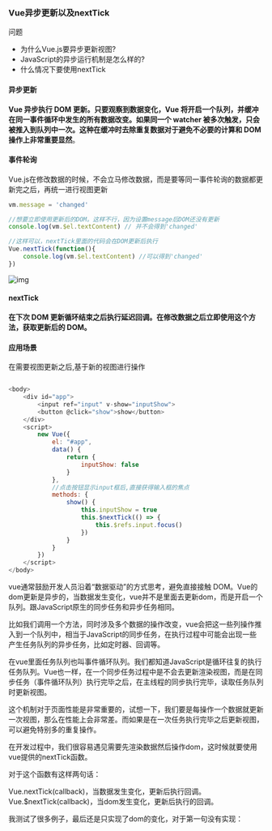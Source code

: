 ### Vue异步更新以及nextTick

问题

- 为什么Vue.js要异步更新视图?
- JavaScript的异步运行机制是怎么样的?
- 什么情况下要使用nextTick

#### 异步更新

**Vue 异步执行 DOM 更新。只要观察到数据变化，Vue 将开启一个队列，并缓冲在同一事件循环中发生的所有数据改变。如果同一个 watcher 被多次触发，只会被推入到队列中一次。这种在缓冲时去除重复数据对于避免不必要的计算和 DOM 操作上非常重要显然**。

#### 事件轮询

Vue.js在修改数据的时候，不会立马修改数据，而是要等同一事件轮询的数据都更新完之后，再统一进行视图更新

```js
vm.message = 'changed'

//想要立即使用更新后的DOM。这样不行，因为设置message后DOM还没有更新
console.log(vm.$el.textContent) // 并不会得到'changed'

//这样可以，nextTick里面的代码会在DOM更新后执行
Vue.nextTick(function(){
    console.log(vm.$el.textContent) //可以得到'changed'
})


```

![img](https://user-gold-cdn.xitu.io/2018/8/29/165821ca4d06f6c1?imageslim)

#### nextTick

**在下次 DOM 更新循环结束之后执行延迟回调。在修改数据之后立即使用这个方法，获取更新后的 DOM。**

#### 应用场景

在需要视图更新之后,基于新的视图进行操作

```js

<body>
    <div id="app">
        <input ref="input" v-show="inputShow">
        <button @click="show">show</button>
    </div>
    <script>
        new Vue({
            el: "#app",
            data() {
                return {
                    inputShow: false
                }
            },
            //点击按钮显示input框后,直接获得输入框的焦点
            methods: {
                show() {
                    this.inputShow = true
                    this.$nextTick(() => {
                        this.$refs.input.focus()
                    })
                }
            }
        })
    </script>
</body>

```

vue通常鼓励开发人员沿着“数据驱动”的方式思考，避免直接接触 DOM。Vue的dom更新是异步的，当数据发生变化，vue并不是里面去更新dom，而是开启一个队列。跟JavaScript原生的同步任务和异步任务相同。

比如我们调用一个方法，同时涉及多个数据的操作改变，vue会把这一些列操作推入到一个队列中，相当于JavaScript的同步任务，在执行过程中可能会出现一些产生任务队列的异步任务，比如定时器、回调等。

在vue里面任务队列也叫事件循环队列。我们都知道JavaScript是循环往复的执行任务队列。Vue也一样，在一个同步任务过程中是不会去更新渲染视图，而是在同步任务（事件循环队列）执行完毕之后，在主线程的同步执行完毕，读取任务队列时更新视图。

这个机制对于页面性能是非常重要的，试想一下，我们要是每操作一个数据就更新一次视图，那么在性能上会非常差。而如果是在一次任务执行完毕之后更新视图，可以避免特别多的重复操作。

在开发过程中，我们很容易遇见需要先渲染数据然后操作dom，这时候就要使用vue提供的nextTick函数。

对于这个函数有这样两句话：

Vue.nextTick(callback)，当数据发生变化，更新后执行回调。
 Vue.$nextTick(callback)，当dom发生变化，更新后执行的回调。

我测试了很多例子，最后还是只实现了dom的变化，对于第一句没有实现：